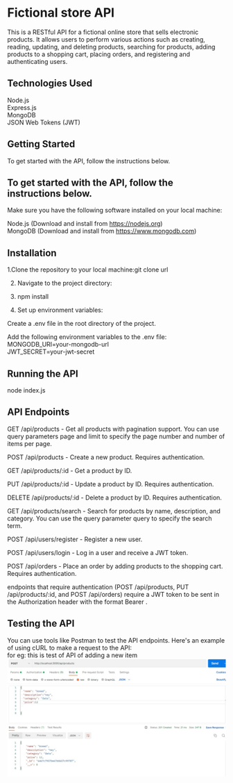 # Fictional store API

This is a RESTful API for a fictional online store that sells electronic products. It allows users to perform various actions such as creating, reading, updating, and deleting products, searching for products, adding products to a shopping cart, placing orders, and registering and authenticating users.

## Technologies Used

Node.js </br>
Express.js </br>
MongoDB </br>
JSON Web Tokens (JWT)

## Getting Started

To get started with the API, follow the instructions below.

## To get started with the API, follow the instructions below.

Make sure you have the following software installed on your local machine:

Node.js (Download and install from https://nodejs.org)</br>
MongoDB (Download and install from https://www.mongodb.com)

## Installation

1.Clone the repository to your local machine:git clone url
  
2. Navigate to the project directory:

3. npm install 

4. Set up environment variables:

Create a .env file in the root directory of the project.

Add the following environment variables to the .env file:
MONGODB_URI=your-mongodb-url </br>
JWT_SECRET=your-jwt-secret
  
## Running the API
  node index.js
  
## API Endpoints
  
GET /api/products - Get all products with pagination support. You can use query parameters page and limit to specify the page number and number of items per page.

POST /api/products - Create a new product. Requires authentication.

GET /api/products/:id - Get a product by ID.

PUT /api/products/:id - Update a product by ID. Requires authentication.

DELETE /api/products/:id - Delete a product by ID. Requires authentication.

GET /api/products/search - Search for products by name, description, and category. You can use the query parameter query to specify the search term.

POST /api/users/register - Register a new user.

POST /api/users/login - Log in a user and receive a JWT token.

POST /api/orders - Place an order by adding products to the shopping cart. Requires authentication.
  
endpoints that require authentication (POST /api/products, PUT /api/products/:id, and POST /api/orders) require a JWT token to be sent in the Authorization header with the format Bearer <token>.
  
## Testing the API
  
You can use tools like Postman to test the API endpoints. Here's an example of using cURL to make a request to the API:</br>
for eg: this is test of API of adding a new  item  
![Alt text](./image.jpeg)


